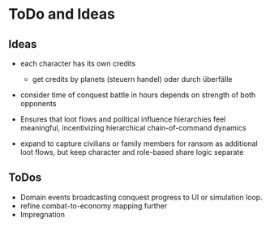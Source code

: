 # ToDo and Ideas

## Ideas
* each character has its own credits
    * get credits by planets (steuern handel) oder durch überfälle

* consider time of conquest battle in hours depends on strength of both opponents
* Ensures that loot flows and political influence hierarchies feel meaningful, incentivizing hierarchical chain-of-command dynamics
*  expand to capture civilians or family members for ransom as additional loot flows, but keep character and role-based share logic separate

## ToDos
* Domain events broadcasting conquest progress to UI or simulation loop.
* refine combat-to-economy mapping further
* Impregnation
